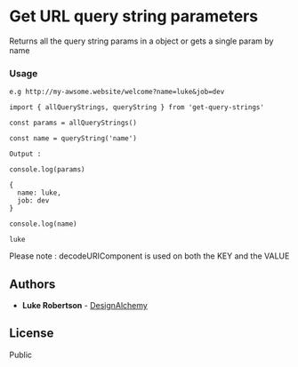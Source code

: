 # Get URL query string parameters

Returns all the query string params in a object or gets a single param by name

### Usage

```
e.g http://my-awsome.website/welcome?name=luke&job=dev

import { allQueryStrings, queryString } from 'get-query-strings'
```

```
const params = allQueryStrings()

const name = queryString('name')
```

```
Output : 

console.log(params)

{
  name: luke, 
  job: dev
}

console.log(name)

luke
```

Please note : decodeURIComponent is used on both the KEY and the VALUE


## Authors

*   **Luke Robertson** - [DesignAlchemy](https://github.com/designalchemy/)

## License

Public
